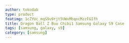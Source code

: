 ```yaml
---
author: tokodab
type: product
featimg: 1cZYUc_mqS9u9rjt5UWxMbqocMzzFGIfh
title: Dragon Ball Z Buu Chibi1 Samsung Galaxy S9 Case
tags: [samsung, galaxy, s9]
category: [samsung]
---
```

